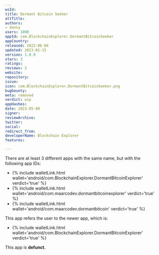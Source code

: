 ```yaml
---
wsId: 
title: Dormant Bitcoin Seeker
altTitle: 
authors:
- danny
users: 1000
appId: com.BlockchainExplorer.DormantBitcoinSeeker
appCountry: 
released: 2022-06-04
updated: 2023-01-15
version: 1.0.9
stars: 3
ratings: 
reviews: 2
website: 
repository: 
issue: 
icon: com.BlockchainExplorer.DormantBitcoinSeeker.png
bugbounty: 
meta: removed
verdict: wip
appHashes: 
date: 2023-05-09
signer: 
reviewArchive: 
twitter: 
social: 
redirect_from: 
developerName: Blockchain Explorer
features: 

---
```


There are at least 3 different apps with the same name, but with the following app IDs:

- {% include walletLink.html wallet='android/com.BlockchainExplorer.DormantBitcoinExplorer' verdict='true' %}
- {% include walletLink.html wallet='android/com.maarcodev.dormantbitcoinexplorer' verdict='true' %}
- {% include walletLink.html wallet='android/com.maarcodev.dormantbitcoin' verdict='true' %}

This app refers the user to the newer app, which is: 

- {% include walletLink.html wallet='android/com.BlockchainExplorer.DormantBitcoinExplorer' verdict='true' %}

This app is **defunct.**





